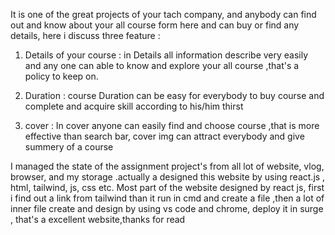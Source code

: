 It is one of the great projects of your tach company,  and anybody can find out and know about your all course form here and can buy or find any details, here i discuss three feature :

1. Details of your course : in Details  all information describe very easily and any one can able to know and explore your all  course ,that's a policy to keep on.

2. Duration : course Duration can be easy for everybody to buy course and complete and acquire skill according to his/him thirst

3. cover : In cover anyone can easily find and choose course ,that is more effective than search bar, cover img can attract everybody and give summery of a course



I managed the state of the assignment project's from all lot of website, vlog, browser, and my storage .actually a designed this website by using react.js , html, tailwind, js, css etc. Most part of the website designed by react js, first i find out a link from tailwind than it run in cmd and create a file ,then a lot of inner file create and design  by using vs code and chrome, deploy it in surge , that's a excellent website,thanks for read
